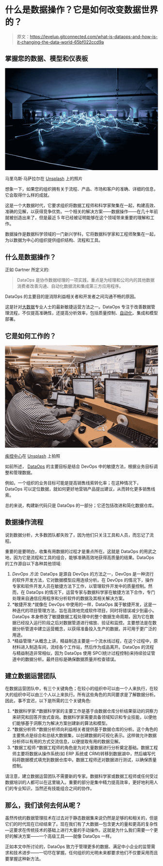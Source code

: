 # 什么是数据操作？它是如何改变数据世界的？

> 原文：<https://levelup.gitconnected.com/what-is-dataops-and-how-is-it-changing-the-data-world-65bf022ccd9a>

## 掌握您的数据、模型和仪表板

![](img/ebcb40a25c5ac7560597a214c819a205.png)

马里乌斯·马萨拉尔在 [Unsplash](https://unsplash.com/s/photos/data?utm_source=unsplash&utm_medium=referral&utm_content=creditCopyText) 上的照片

想象一下，如果您的组织拥有关于流程、产品、市场和客户的准确、详细的信息，它会取得什么样的成就。

这是一个大数据时代，它要求组织将数据工程师和科学家聚集在一起，构建高效、准确的见解，以获得竞争优势。一个相关的解决方案——数据操作——在几十年前就被创造出来了，但是最近 5 年已经被证明能够在这个领域带来重要的理解和工作。

数据操作是数据科学领域的一门新兴学科，它将数据科学家和工程师聚集在一起，为以数据为中心的组织提供组织结构、流程和工具。

## 什么是数据操作？

正如 Gartner 所定义的:

> DataOps 是协作数据经理的一项实践，重点是为经理和公司内的其他数据消费者改善沟通、自动化数据流和集成第三方应用程序。

DataOps 的主要目的是消除利益相关者和开发者之间沟通不畅的原因。

这是针对[大数据](https://www.theseattledataguy.com/5-great-libraries-manage-big-data-with-python/)专业人士的最新敏捷运营方法之一。DataOps 专注于改善数据管理流程，不仅提高准确性，还提高分析效率，包括质量控制、[自动化](https://www.theseattledataguy.com/data-engineering-and-automation/)、集成和模型部署。

## **它是如何工作的？**

![](img/dbd860ecb0106f366a1143eb944b1466.png)

[疾控中心](https://unsplash.com/@cdc?utm_source=unsplash&utm_medium=referral&utm_content=creditCopyText)在 [Unsplash](https://unsplash.com/s/photos/operations?utm_source=unsplash&utm_medium=referral&utm_content=creditCopyText) 上拍照

如前所述， [DataOps](https://logitanalytics.com/what-is-dataops-and-how-is-it-changing-the-data-world/) 的主要目标是结合 DevOps 中的敏捷方法，根据业务目标调整和管理数据。

例如，一个组织的业务目标可能是提高销售线索转化率；在这种情况下，DataOps 可以定位数据，就如何更好地营销产品提出建议，从而转化更多销售线索。

总的来说，构建新代码只是 DataOps 的一部分；它还包括改进和简化数据仓库。

## **数据操作流程**

说到数据分析，大多数团队都失败了，因为他们只关注工具和人员，而忘记了流程。

重要的是要明白，收集有用数据的过程才是重点所在。这就是 DataOps 的用武之地，因为它是流程和工具的组合，能够准确高效地获得高质量的结果。DataOps 的工作源自以下各种其他领域:

1.  *DevOps 方法:* DataOps 是源自 DevOps 的方法之一，DevOps 是一种流行的软件开发方法，它对数据模型应用连续分析。在 DevOps 的情况下，操作专家和软件开发人员在敏捷方法下工作，以管理软件开发中的质量控制。然而，在 DataOps 的情况下，运营专家与数据科学家在敏捷方法下合作，专门处理来自通信应用程序和分析软件的数据及其相关解决方案。
2.  *敏捷开发:*就像在 DevOps 中使用的一样，DataOps 属于敏捷开发，这是一种迭代的项目管理方法，旨在高效地完成软件项目，同时将错误减少到最小。DataOps 本身修改了敏捷数据工程处理中的整个数据生命周期，因为它在数据已经投入运行阶段之后对数据管道进行缩放、验证和监控。主要想法是在数据分析管道中建立运营概念，以获得准备投入生产的数据，并可用于更广泛的用途。
3.  *精益管理:*从概念上讲，精益制造主要是一个流水线过程，在这个过程中，原材料进入制造车间，流经各个工作站，然后作为成品离开。DataOps 的流程与精益制造非常相似，因为 DataOps 使用 SPC(统计过程控制)来持续验证管道中的数据分析。最终目标是确保数据质量并检查错误。

## **建立数据运营团队**

在数据运营团队中，有三个关键角色；在较小的组织中可以由一个人来执行，在较大的组织中可以由三个人以上来执行。所有这些角色的共同要求是了解数据分析。因此，事不宜迟，以下是所需的三个关键角色:

1.  *数据科学家:*数据科学家的主要工作是基于由数据仓库分析结果驱动的洞察力来研究和回答开放式查询。数据科学家需要具备领域知识和专业技能，以便他们能够基于洞察力为解决方案创建新的算法和模型。
2.  *数据分析师:*数据分析师向利益相关者提供基于数据仓库的分析。这个角色的主要焦点是综合和总结大数据集，以创建数据的可视化表示。这样做允许数据分析师以有用的方式交流信息，以便提取有用的数据见解。
3.  *数据工程师:*数据工程师的角色是为对大量数据进行分析奠定基础。数据工程师主要将数据从操作系统(如 ERP 系统或 CRM)转移到数据湖中，然后编写代码将数据模式填充到数据仓库中。数据工程师还对数据进行测试，以确保质量控制。

请注意，建立数据运营团队不需要新的专家。数据科学家或数据工程师或任何受过数据培训的人都可以在这里输入。重要的部分是集中精力提高效率，更好地利用人们的专业知识，当然还有技能组合之间的协作。

## 那么，我们该何去何从呢？

虽然传统的数据管理技术在过去对于静态数据集来说仍然是足够的和相关的，但是它们的时代现在已经结束了。现在我们有了大数据—包含更大的量和更高的复杂性—这要求在传统技术的基础上进行大量的手动操作。这就是为什么我们需要一个更好的解决方案——一个高级工具——就像 DataOps 一样。

正如本文中所讨论的，DataOps 致力于管理更多的数据、满足中小企业的监管需求和技术进步——一切尽在掌握。任何组织的光明未来都要求他们不仅要采用而且要掌握这种新方法。